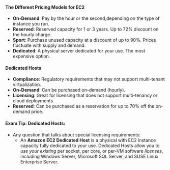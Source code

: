 #### The Different Pricing Models for EC2

* **On-Demand**: Pay by the hour or the second,depending on the type of instance you run.
* **Reserved**: Reserved capacity for 1 or 3 years. Up to 72% discount on the hourly charge.
* **Sport**: Purchase unused capacity at a discount of up to 90%. Prices fluctuate with supply and demand.
* **Dedicated**: A physical server dedicated for your use. The most expensive option.

#### Dedicated Hosts

* **Compliance**: Regulatory requirements that may not support multi-tenant virtualization.
* **On-Demand**: Can be purchased on-demand (hourly).
* **Licensing**: Great for licensing that does not support multi-tenancy or cloud deployments.
* **Reserved**: Can be purchased as a reservation for up to 70% off the on-demand price.

#### Exam Tip: Dedicated Hosts:

* Any question that talks about special licensing requirements:
    * An **Amazon EC2 Dedicated Host**  is a physical with EC2 instance capacity fully dedicated to your use. Dedicated
      Hosts allow you to _use your existing_ per socket, per core, or per-VM software _licenses_, including Windows
      Server, Microsoft SQL Server, and SUSE Linux Enterprise Server.
